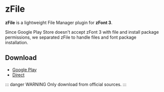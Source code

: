 # zFile

**zFile** is a lightweight File Manager plugin for **zFont 3**.

Since Google Play Store doesn't accept zFont 3 with file and install package permissions, we separated zFile to handle files and font package installation.

## Download

- [Google Play](https://play.google.com/store/apps/details?id=com.htetznaing.zfile)
- [Direct](https://github.com/zFont/Host/releases/download/zFile/zFile_1.0.7.apk)

::: danger WARNING
Only download from official sources.
:::
